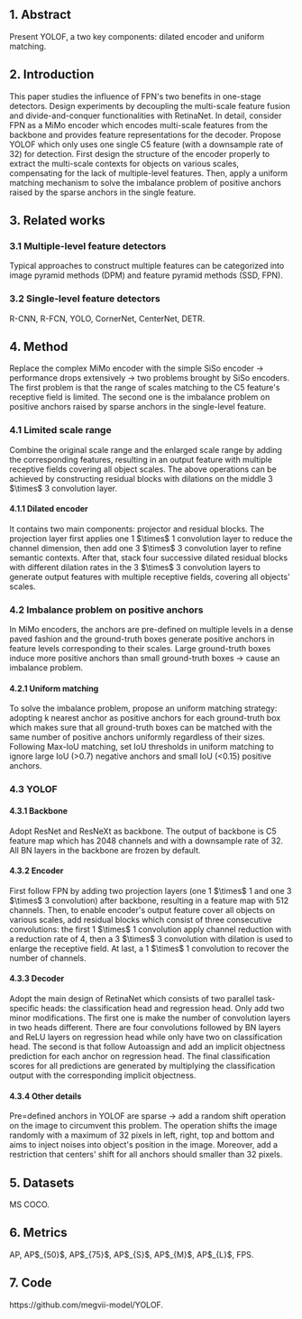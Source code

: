 <h2>1. Abstract</h2>
Present YOLOF, a two key components: dilated encoder and uniform matching. 
<h2>2. Introduction</h2>
This paper studies the influence of FPN's two benefits in one-stage detectors. Design experiments by decoupling the multi-scale feature fusion and divide-and-conquer functionalities with RetinaNet. In detail, consider FPN as a MiMo encoder which encodes multi-scale features from the backbone and provides feature representations for the decoder. Propose YOLOF which only uses one single C5 feature (with a downsample rate of 32) for detection. First design the structure of the encoder properly to extract the multi-scale contexts for objects on various scales, compensating for the lack of multiple-level features. Then, apply a uniform matching mechanism to solve the imbalance problem of positive anchors raised by the sparse anchors in the single feature.
<h2>3. Related works</h2>
<h3>3.1 Multiple-level feature detectors</h3>
Typical approaches to construct multiple features can be categorized into image pyramid methods (DPM) and feature pyramid methods (SSD, FPN).
<h3>3.2 Single-level feature detectors</h3>
R-CNN, R-FCN, YOLO, CornerNet, CenterNet, DETR.
<h2>4. Method</h2>
Replace the complex MiMo encoder with the simple SiSo encoder -> performance drops extensively -> two problems brought by SiSo encoders. The first problem is that the range of scales matching to the C5 feature's receptive field is limited. The second one is the imbalance problem on positive anchors raised by sparse anchors in the single-level feature.
<h3>4.1 Limited scale range</h3>
Combine the original scale range and the enlarged scale range by adding the corresponding features, resulting in an output feature with multiple receptive fields covering all object scales. The above operations can be achieved by constructing residual blocks with dilations on the middle 3 $\times$ 3 convolution layer.
<h4>4.1.1 Dilated encoder</h4>
It contains two main components: projector and residual blocks. The projection layer first applies one 1 $\times$ 1 convolution layer to reduce the channel dimension, then add one 3 $\times$ 3 convolution layer to refine semantic contexts. After that, stack four successive dilated residual blocks with different dilation rates in the 3 $\times$ 3 convolution layers to generate output features with multiple receptive fields, covering all objects' scales.
<h3>4.2 Imbalance problem on positive anchors</h3>
In MiMo encoders, the anchors are pre-defined on multiple levels in a dense paved fashion and the ground-truth boxes generate positive anchors in feature levels corresponding to their scales. Large ground-truth boxes induce more positive anchors than small ground-truth boxes -> cause an imbalance problem.
<h4>4.2.1 Uniform matching</h4>
To solve the imbalance problem, propose an uniform matching strategy: adopting k nearest anchor as positive anchors for each ground-truth box which makes sure that all ground-truth boxes can be matched with the same number of positive anchors uniformly regardless of their sizes. Following Max-IoU matching, set IoU thresholds in uniform matching to ignore large IoU (>0.7) negative anchors and small IoU (<0.15) positive anchors.
<h3>4.3 YOLOF</h3>
<h4>4.3.1 Backbone</h4>
Adopt ResNet and ResNeXt as backbone. The output of backbone is C5 feature map which has 2048 channels and with a downsample rate of 32. All BN layers in the backbone are frozen by default.
<h4>4.3.2 Encoder</h4>
First follow FPN by adding two projection layers (one 1 $\times$ 1 and one 3 $\times$ 3 convolution) after backbone, resulting in a feature map with 512 channels. Then, to enable encoder's output feature cover all objects on various scales, add residual blocks which consist of three consecutive convolutions: the first 1 $\times$ 1 convolution apply channel reduction with a reduction rate of 4, then a 3 $\times$ 3 convolution with dilation is used to enlarge the receptive field. At last, a 1 $\times$ 1 convolution to recover the number of channels.
<h4>4.3.3 Decoder</h4>
Adopt the main design of RetinaNet which consists of two parallel task-specific heads: the classification head and regression head. Only add two minor modifications. The first one is make the number of convolution layers in two heads different. There are four convolutions followed by BN layers and ReLU layers on regression head while only have two on classification head. The second is that follow Autoassign and add an implicit objectness prediction for each anchor on regression head. The final classification scores for all predictions are generated by multiplying the classification output with the corresponding implicit objectness.
<h4>4.3.4 Other details</h4>
Pre=defined anchors in YOLOF are sparse -> add a random shift operation on the image to circumvent this problem. The operation shifts the image randomly with a maximum of 32 pixels in left, right, top and bottom and aims to inject noises into object's position in the image. Moreover, add a restriction that centers' shift for all anchors should smaller than 32 pixels.
<h2>5. Datasets</h2> 
MS COCO.
<h2>6. Metrics</h2>
AP, AP$_{50}$, AP$_{75}$, AP$_{S}$, AP$_{M}$, AP$_{L}$, FPS.
<h2>7. Code</h2>
https://github.com/megvii-model/YOLOF.